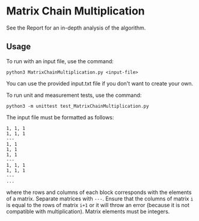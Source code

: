 # Matrix Chain Multiplication

See the Report for an in-depth analysis of the algorithm.

## Usage

To run with an input file, use the command:

 `python3 MatrixChainMultiplication.py <input-file>`

You can use the provided input.txt file if you don't want to create your own.

To run unit and measurement tests, use the command:

`python3 -m unittest test_MatrixChainMultiplication.py`

The input file must be formatted as follows:

```
1, 1, 1
1, 1, 1
---
1, 1
1, 1
1, 1
---
1, 1, 1
1, 1, 1
---
...
```

where the rows and columns of each block corresponds with the elements of a matrix. Separate matrices with `---`. Ensure that the columns of matrix `i` is equal to the rows of matrix `i+1` or it will throw an error (because it is not compatible with multiplication). Matrix elements must be integers.